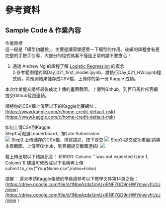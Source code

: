 # 參考資料
## Sample Code & 作業內容
作業目標<br>
這一段是「模型初體驗」，主要是讓同學感受一下模型的作用。後續的課程會有更完整的手把手引導，大部分的程式碼看不懂是正常的請不要擔心！<br>

1. 通過 Andrew Ng 的課程了解 [Logistic Regression](https://www.youtube.com/playlist?list=PLNeKWBMsAzboR8vvhnlanxCNr2V7ITuxy) 的概念<br>
2.參考範例程式碼Day_021_first_model.ipynb，請執行Day_021_HW.ipynb程式碼，將預測結果儲存成CSV檔，上傳你的第一份 Kaggle 成績。<br>

本次作業提交請將最後成功上傳的畫面截圖，上傳到Github，到百日馬拉松官網提交Github截圖連結。<br>

請將你的CSV檔上傳至以下的Kaggle比賽網址：<br>
[https://www.kaggle.com/c/home-credit-default-risk](https://www.kaggle.com/c/home-credit-default-risk)<br>

如何上傳CSV到Kaggle<br>
Step1:可點選Leaderboard，按Late Submission<br>
![](https://ai100-fileentity.cupoy.com/3rd/homework/D21/1568194935313/large)
Step2:上傳儲存的CSV檔，撰寫描述，按下提交
![](https://ai100-fileentity.cupoy.com/3rd/homework/D21/1568195020589/large)
Step3:提交成功畫面(請將本頁截圖，上傳至Github，到官網提交截圖連結)
![](https://ai100-fileentity.cupoy.com/3rd/homework/D21/1568195007394/large)

若上傳出現以下錯誤訊息：
ERROR: Column '' was not expected (Line 1, Column 1)
建議可修改成以下名稱再上傳
submit.to_csv("YourName.csv",index=False)


提醒： 
還未申請Kaggle帳號的學員請參考以下教學文件第14頁之後：
[https://drive.google.com/file/d/1NbeAzdafJmUxiRNF7GD9nHWYmwjvhUzJ/view](https://drive.google.com/file/d/1NbeAzdafJmUxiRNF7GD9nHWYmwjvhUzJ/view )
